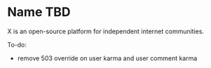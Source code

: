 # Name TBD

X is an open-source platform for independent internet communities.

To-do:

* remove 503 override on user karma and user comment karma